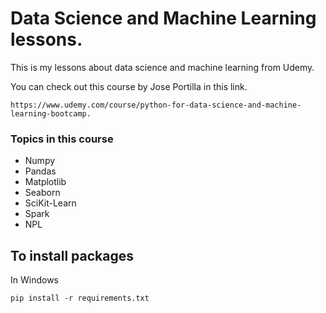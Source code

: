 # Data Science and Machine Learning lessons.

This is my lessons about data science and machine learning from Udemy.

You can check out this course by Jose Portilla in this link.
```
https://www.udemy.com/course/python-for-data-science-and-machine-learning-bootcamp.
```

### Topics in this course 

  * Numpy
  * Pandas
  * Matplotlib
  * Seaborn
  * SciKit-Learn
  * Spark
  * NPL

## To install packages
In Windows
```
pip install -r requirements.txt
```
